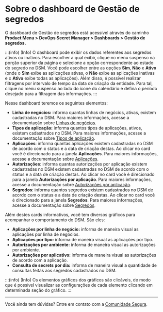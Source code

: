 # Sobre o dashboard de Gestão de segredos

O dashboard de Gestão de segredos está acessível através do caminho **Product Menu > DevOps Secret Manager > Dashboards > Gestão de segredos.**

:::(info) (Info)
O dashboard pode exibir os dados referentes aos segredos ativos ou inativos. Para escolher a qual exibir, clique no menu suspenso na porção superior da página e selecione a opção correspondente ao estado do segredo no DSM. Você pode escolher entre as opções **Sim**, **Não** e **Ativo** (onde o **Sim** exibe as aplicações ativas, o **Não** exibe as aplicações inativas e o **Ativo** exibe todas as aplicações). Além disso, é possível realizar filtragens por intervalo de tempo da data de criação da entidade. Para tal, clique no menu suspenso ao lado do ícone do calendário e defina o período desejado para a filtragem das informações.
:::

Nesse dashboard teremos os seguintes elementos:

* **Linha de negócios:** informa quantas linhas de negócios, ativas, existem cadastradas no DSM. Para maiores informações, acesse a documentação sobre [Linhas de negócios](/v4/docs/pt/how-to-manage-the-lines-of-business).
* **Tipos de aplicação:** informa quantos tipos de aplicações, ativos, existem cadastrados no DSM. Para maiores informações, acesse a documentação sobre [Tipos de aplicação](/v4/docs/pt/how-to-manage-application-types-in-Segura-devops-secret-manager).
* **Aplicações**: informa quantas aplicações existem cadastradas no DSM de acordo com o status e a data de criação destas. Ao clicar no card você é direcionado para a janela **Aplicações**. Para maiores informações, acesse a documentação sobre [Aplicações](/v4/docs/pt/how-to-manage-an-application-in-devops-secret-manager).
* **Autorizações**: informa quantas autorizações por aplicação existem cadastradas no DSM existem cadastradas no DSM de acordo com o status e a data de criação destas. Ao clicar no card você é direcionado para a janela **Autorizações por aplicação**. Para maiores informações, acesse a documentação sobre [Autorizações por aplicação](/v4/docs/pt/a2a-authorizations-for-an-application).
* **Segredos**: informa quantos segredos existem cadastrados no DSM de acordo com o status e a data de criação destas. Ao clicar no card você é direcionado para a janela **Segredos**. Para maiores informações, acesse a documentação sobre [Segredos](/v4/docs/pt/how-to-manage-secrets).

Além destes cards informativos, você tem diversos gráficos para acompanhar o comportamento do DSM. São eles:

* **Aplicações por linha de negócio:** informa de maneira visual as aplicações por linha de negócios.
* **Aplicações por tipo:** informa de maneira visual as aplicações por tipo.
* **Autorizações por ambiente:** informa de maneira visual as autorizações por ambiente.
* **Autorizações por aplicativo**: informa de maneira visual as autorizações de acordo com a aplicação.
* **Consulta de secrets por dia:** informa de maneira visual a quantidade de consultas feitas aos segredos cadastrados no DSM.

:::(info) (Info)
Os elementos gráficos dos gráficos são clicáveis, de modo que é possível visualizar as configurações de cada elemento clicando em determinada seção do gráfico.
:::

---

Você ainda tem dúvidas? Entre em contato com a [Comunidade Segura](https://community.Segura.io/).
